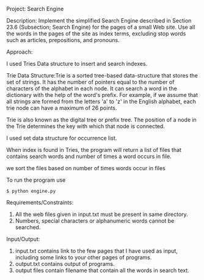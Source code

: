 Project: Search Engine

Description:
Implement the simplified Search Engine described in Section 23.6 (Subsection; Search Engine) for the pages of a small Web site. Use all the words in the pages of the site as index terms, excluding stop words such as articles, prepositions, and pronouns.

Approach:

I used Tries Data structure to insert and search indexes.

Trie Data Structure:Trie is a sorted tree-based data-structure that stores the set of strings. It has the number of pointers equal to the number of characters of the alphabet in each node. It can search a word in the dictionary with the help of the word's prefix. For example, if we assume that all strings are formed from the letters 'a' to 'z' in the English alphabet, each trie node can have a maximum of 26 points.

Trie is also known as the digital tree or prefix tree. The position of a node in the Trie determines the key with which that node is connected.

I used set data structure for occurrence list.

When index is found in Tries, the program will return 
a list of files that contains search words
and number of times a word occurs in file.

we sort the files based on number of times words occur in files

To run the program use

    $ python engine.py

Requirements/Constraints:

1. All the web files given in input.txt must be present in same directory. 
2. Numbers, special characters or alphanumeric words cannot be searched.

Input/Output:


1. input.txt contains link to the few pages that I have used as input, including some links to your other pages of programs. 
2. output.txt contains output of programs.
3. output files contain filename that contain all the words in search text.
